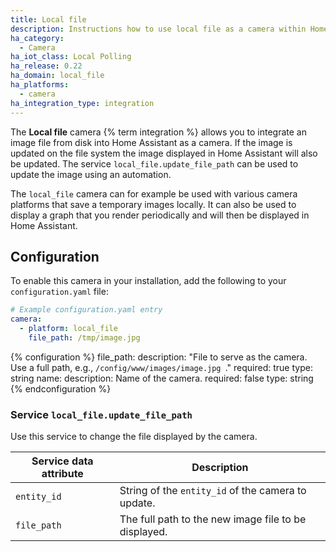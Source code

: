 ```yaml
---
title: Local file
description: Instructions how to use local file as a camera within Home Assistant.
ha_category:
  - Camera
ha_iot_class: Local Polling
ha_release: 0.22
ha_domain: local_file
ha_platforms:
  - camera
ha_integration_type: integration
---
```


The **Local file** camera {% term integration %} allows you to integrate an image file from disk into Home Assistant as a camera. If the image is updated on the file system the image displayed in Home Assistant will also be updated. The service `local_file.update_file_path` can be used to update the image using an automation.

The `local_file` camera can for example be used with various camera platforms that save a temporary images locally. It can also be used to display a graph that you render periodically and will then be displayed in Home Assistant.

## Configuration

To enable this camera in your installation, add the following to your `configuration.yaml` file:

```yaml
# Example configuration.yaml entry
camera:
  - platform: local_file
    file_path: /tmp/image.jpg
```

{% configuration %}
file_path:
  description: "File to serve as the camera. Use a full path, e.g., `/config/www/images/image.jpg `."
  required: true
  type: string
name:
  description: Name of the camera.
  required: false
  type: string
{% endconfiguration %}

### Service `local_file.update_file_path`

Use this service to change the file displayed by the camera.

| Service data attribute | Description                                          |
| ---------------------- | ---------------------------------------------------- |
| `entity_id`            | String of the `entity_id` of the camera to update.   |
| `file_path`            | The full path to the new image file to be displayed. |
